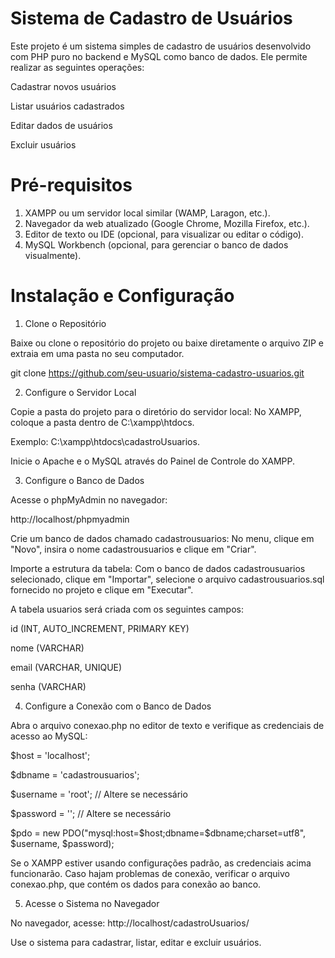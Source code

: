 # Sistema de Cadastro de Usuários

Este projeto é um sistema simples de cadastro de usuários desenvolvido com PHP puro no backend e MySQL como banco de dados. Ele permite realizar as seguintes operações:

Cadastrar novos usuários

Listar usuários cadastrados

Editar dados de usuários

Excluir usuários

# Pré-requisitos

1. XAMPP ou um servidor local similar (WAMP, Laragon, etc.).
2. Navegador da web atualizado (Google Chrome, Mozilla Firefox, etc.).
3. Editor de texto ou IDE (opcional, para visualizar ou editar o código).
4. MySQL Workbench (opcional, para gerenciar o banco de dados visualmente).

# Instalação e Configuração

1. Clone o Repositório

Baixe ou clone o repositório do projeto ou baixe diretamente o arquivo ZIP e extraia em uma pasta no seu computador.

git clone https://github.com/seu-usuario/sistema-cadastro-usuarios.git

2. Configure o Servidor Local

Copie a pasta do projeto para o diretório do servidor local:
No XAMPP, coloque a pasta dentro de C:\xampp\htdocs\.

Exemplo: C:\xampp\htdocs\cadastroUsuarios.

Inicie o Apache e o MySQL através do Painel de Controle do XAMPP.

3. Configure o Banco de Dados

Acesse o phpMyAdmin no navegador:

http://localhost/phpmyadmin

Crie um banco de dados chamado cadastrousuarios: No menu, clique em "Novo", insira o nome cadastrousuarios e clique em "Criar". 

Importe a estrutura da tabela: Com o banco de dados cadastrousuarios selecionado, clique em "Importar", selecione o arquivo cadastrousuarios.sql fornecido no projeto e clique em "Executar".

A tabela usuarios será criada com os seguintes campos:

id (INT, AUTO_INCREMENT, PRIMARY KEY)

nome (VARCHAR)

email (VARCHAR, UNIQUE)

senha (VARCHAR)

4. Configure a Conexão com o Banco de Dados

Abra o arquivo conexao.php no editor de texto e verifique as credenciais de acesso ao MySQL:

$host = 'localhost';

$dbname = 'cadastrousuarios';

$username = 'root'; // Altere se necessário

$password = ''; // Altere se necessário

$pdo = new PDO("mysql:host=$host;dbname=$dbname;charset=utf8", $username, $password);

Se o XAMPP estiver usando configurações padrão, as credenciais acima funcionarão. Caso hajam problemas de conexão, verificar o arquivo conexao.php, que contém os dados para conexão ao banco.

5. Acesse o Sistema no Navegador

No navegador, acesse: http://localhost/cadastroUsuarios/

Use o sistema para cadastrar, listar, editar e excluir usuários.
